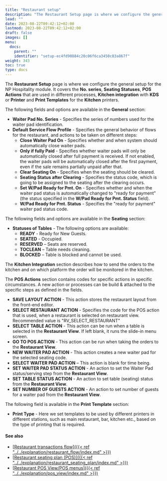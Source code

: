 ```yaml
---
title: "Restaurant setup"
description: "The Restaurant Setup page is where we configure the general setup for the NP Hospitality Module. It covers the No. series, Seating Statuses, POS Actions that are used in different processes, Kitchen integration with KDS or Printer and Print Templates for the Kitchen printers."
lead: ""
date: 2023-08-22T09:42:12+02:00
lastmod: 2023-08-22T09:42:12+02:00
draft: false
images: []
menu:
  docs:
    parent: ""
    identifier: "setup-ec4fd90884c20c06f6ca3450c83a867f"
weight: 343
toc: true
type: docs
---
```

The **Restaurant Setup** page is where we configure the general setup for the NP Hospitality module. It covers the **No. series**, **Seating Statuses**, **POS Actions** that are used in different processes, **Kitchen integration** with **KDS** or **Printer** and **Print Templates** for the **Kitchen** printers.  
 
The following fields and options are available in the **General** section:

- **Waiter Pad No. Series** - Specifies the series of numbers used for the waiter pad identification.      
- **Default Service Flow Profile** - Specifies the general behavior of flows for the restaurant, and actions to be taken on different steps:      
    - **Close Waiter Pad On** - Specifies whether and when system should automatically close waiter pads.    
    - **Only if fully Paid** - Specifies whether waiter pads will only be automatically closed after full payment is received. If not enabled, the waiter pads will be automatically closed after the first payment, even if the sale remains partially unpaid after that.
    - **Clear Seating On** - Specifies when the seating should be cleared.
    - **Seating Status after Clearing** - Specifies the status code, which is going to be assigned to the seating after the clearing occurs.
    - **Set W/Pad Ready for Pmt. On** - Specifies whether and when the waiter pad status is automatically changed to "ready for payment" (the status specified in the **W/Pad Ready for Pmt. Status** field).
    - **W/Pad Ready for Pmt. Status** - Specifies the "ready for payment" waiter pad status code.

The following fields and options are available in the **Seating** section:

- **Statuses of Tables** - The following options are available:
  - **READY** - Ready for New Guests.
  - **SEATED** - Occupied.
  - **RESERVED** – Seats are reserved.
  - **TOCLEAN** – Table needs cleaning.
  - **BLOCKED** – Table is blocked and cannot be used.

The **Kitchen Integration** section describes how to send the orders to the kitchen and on which platform the order will be monitored in the kitchen.

The **POS Actions** section contains codes for specific actions in specific circumstances. A new action or processes can be build & attached to the specific steps as defined in the fields.

- **SAVE LAYOUT ACTION** - This action stores the restaurant layout from the front-end editor.
- **SELECT RESTAURANT ACTION** - Specifies the code for the POS action that is used, when a restaurant is selected on restaurant view. Recommended value is "RV_SELECT_RESTAURANT"
- **SELECT TABLE ACTION** - This action can be run when a table is selected in the **Restaurant View**. If left blank, it runs the slide-in menu screen.
- **GO TO POS ACTION** - This action can be run when taking the orders to the **Restaurant View**.
- **NEW WAITER PAD ACTION** - This action creates a new waiter pad for the selected seating code.
- **SELECT WAITER PAD ACTION** – This action is blank for time being.
- **SET WAITER PAD STATUS ACTION** - An action to set the Waiter Pad status/serving step from the **Restaurant View**.
- **SET TABLE STATUS ACTION** - An action to set table (seating) status from the **Restaurant View**.
- **SET NUMBER OF GUESTS ACTION** - An action to set number of guests for a waiter pad from the **Restaurant View**.

The following field is available in the **Print Template** section:

- **Print Type** - Here we set templates to be used by different printers in different stations, such as main restaurant, bar, kitchen etc., based on the type of printing that is required. 

#### See also

- [<ins>Restaurant transactions flow<ins>]({{< ref "../../explanation/restaurant_flow/index.md" >}})
- [<ins>Restaurant seating plan (POS)<ins>]({{< ref "../../explanation/restaurant_seating_plan/index.md" >}})
- [<ins>Restaurant POS View/POS menus<ins>]({{< ref "../../explanation/pos_view/index.md" >}})